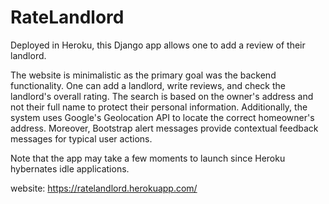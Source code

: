 # RateLandlord

Deployed in Heroku, this Django app allows one to add a review of their landlord.

The website is minimalistic as the primary goal was the backend functionality. 
One can add a landlord, write reviews, and check the landlord's overall rating. 
The search is based on the owner's address and not their full name to protect their personal information.
Additionally, the system uses Google's Geolocation API to locate the correct homeowner's address.
Moreover, Bootstrap alert messages provide contextual feedback messages for typical user actions.

Note that the app may take a few moments to launch since Heroku hybernates idle applications.

website: https://ratelandlord.herokuapp.com/


